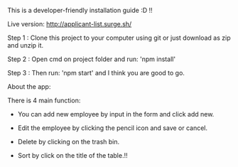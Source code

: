 This is a developer-friendly installation guide :D !!

Live version: http://applicant-list.surge.sh/

Step 1 : Clone this project to your computer using git or just download as zip and unzip it.

Step 2 : Open cmd on project folder and run: 'npm install'

Step 3 : Then run: 'npm start' and I think you are good to go.

About the app:

There is 4 main function:

- You can add new employee by input in the form and click add new.

- Edit the employee by clicking the pencil icon and save or cancel.

- Delete by clicking on the trash bin.

- Sort by click on the title of the table.!! 